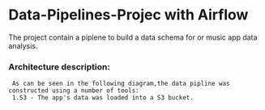 # Data-Pipelines-Projec with Airflow
 The project contain a piplene  to build a data schema for or music app data analysis.
 
 ### Architecture description: 
     As can be seen in the following diagram,the data pipline was constructed using a number of tools: 
     1.S3 - The app's data was loaded into a S3 bucket.
 
 
 
  
  


